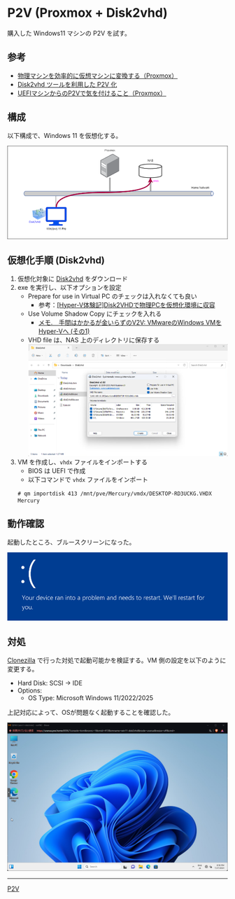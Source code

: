 # P2V (Proxmox + Disk2vhd)
購入した Windows11 マシンの P2V を試す。

## 参考
- [物理マシンを効率的に仮想マシンに変換する（Proxmox）](https://qiita.com/minoden_works/items/b10150985518317c19af)
- [Disk2vhd ツールを利用した P2V 化](https://jpwinsup.github.io/mslog/other/tips-and-tricks/p2v/)
- [UEFIマシンからのP2Vで気を付けること（Proxmox）](https://qiita.com/minoden_works/items/8736aa0252563047d4ae)

## 構成
以下構成で、Windows 11 を仮想化する。

![](./01_config.png)


## 仮想化手順 (Disk2vhd)
1. 仮想化対象に [Disk2vhd](https://learn.microsoft.com/ja-jp/sysinternals/downloads/disk2vhd) をダウンロード
2. exe を実行し、以下オプションを設定
   - Prepare for use in Virtual PC のチェックは入れなくても良い
     - 参考：[[Hyper-V体験記]Disk2VHDで物理PCを仮想化環境に収容](https://news.mynavi.jp/techplus/article/20110530-inoue02/)
   - Use Volume Shadow Copy にチェックを入れる
     - [メモ.　手間はかかるが金いらずのV2V: VMwareのWindows VMをHyper-Vへ (その1)](https://www.say-tech.co.jp/contents/blog/yamanxworld/2024memo08)
   - VHD file は、NAS 上のディレクトリに保存する
    ![](./02_p2v.png)
3. VM を作成し、`vhdx` ファイルをインポートする
   - BIOS は UEFI で作成
   - 以下コマンドで `vhdx` ファイルをインポート
   ```
   # qm importdisk 413 /mnt/pve/Mercury/vmdx/DESKTOP-RD3UCKG.VHDX Mercury
   ```

## 動作確認
起動したところ、ブルースクリーンになった。

![](./03_blue_screen.png)

## 対処
[Clonezilla](../clonezilla/README.md) で行った対処で起動可能かを検証する。VM 側の設定を以下のように変更する。

- Hard Disk: SCSI -> IDE
- Options:
  - OS Type: Microsoft Windows 11/2022/2025

上記対応によって、OSが問題なく起動することを確認した。

![](./04_os.png)

---

[P2V](../README.md)
